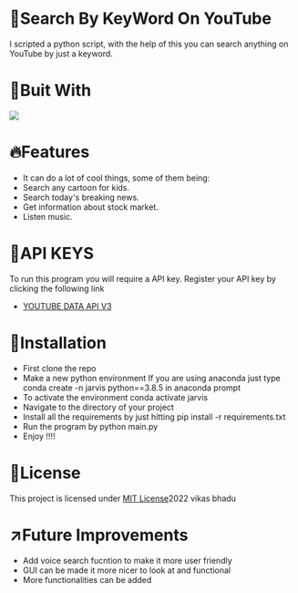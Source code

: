 # :mag_right:Search By KeyWord On YouTube
I scripted a python script, with the help of this you can search anything on YouTube by just a keyword.

# :hammer:Buit With
<img src="https://img.shields.io/badge/Python-FFD43B?style=for-the-badge&logo=python&logoColor=blue">

# :fire:Features
* It can do a lot of cool things, some of them being:
* Search any cartoon for kids.
* Search today's breaking news.
* Get information about stock market.
* Listen music.


# :pencil:API KEYS
To run this program you will require a API key. Register your API key by clicking the following link
* [YOUTUBE DATA API V3](https://developers.google.com/youtube/v3/getting-started)

# :pushpin:Installation
* First clone the repo
* Make a new python environment If you are using anaconda just type conda create -n jarvis python==3.8.5 in anaconda prompt
* To activate the environment conda activate jarvis
* Navigate to the directory of your project
* Install all the requirements by just hitting pip install -r requirements.txt
* Run the program by python main.py
* Enjoy !!!!

# :name_badge:License 
This project is licensed under [MIT License](https://github.com/beingvikasbhadu/search-on-youtube-by-python-script/new/master)2022 vikas bhadu


# :arrow_upper_right:Future Improvements
* Add voice search fucntion to make it more user friendly
* GUI can be made it more nicer to look at and functional
* More functionalities can be added

